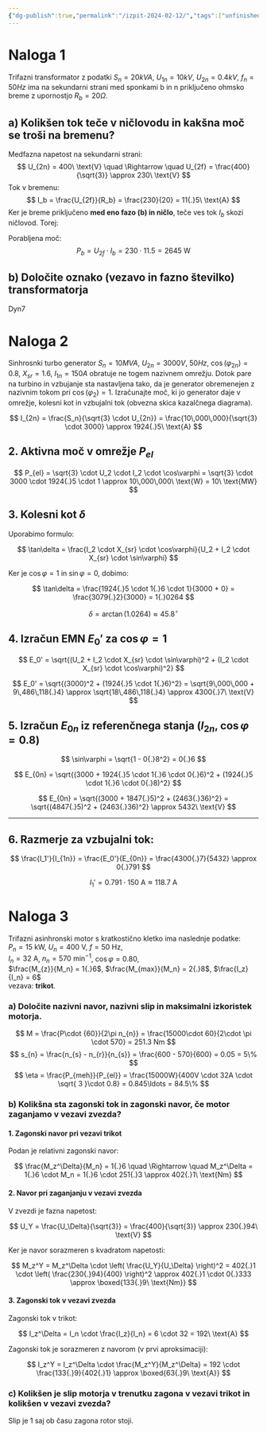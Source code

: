 ```yaml
---
{"dg-publish":true,"permalink":"/izpit-2024-02-12/","tags":["unfinished"]}
---
```


# Naloga 1
Trifazni transformator z podatki $S_{n} = 20kVA$, $U_{1n} = 10kV$, $U_{2n} = 0.4kV$, $f_{n} = 50Hz$ ima na sekundarni strani med sponkami b in n priključeno ohmsko breme z upornostjo $R_{b} = 20\Omega$.

## a) Kolikšen tok teče v ničlovodu in kakšna moč se troši na bremenu?
Medfazna napetost na sekundarni strani:
$$
U_{2n} = 400\ \text{V} \quad \Rightarrow \quad U_{2f} = \frac{400}{\sqrt{3}} \approx 230\ \text{V}
$$
Tok v bremenu:
$$
I_b = \frac{U_{2f}}{R_b} = \frac{230}{20} = 11{.}5\ \text{A}
$$
Ker je breme priključeno **med eno fazo (b) in ničlo**, teče ves tok $I_b$ skozi ničlovod. Torej:

Porabljena moč:
$$
P_b = U_{2f} \cdot I_b = 230 \cdot 11{.}5 = 2645\ \text{W}
$$
## b) Določite oznako (vezavo in fazno številko) transformatorja
Dyn7

# Naloga 2
Sinhrosnki turbo generator $S_{n} = 10MVA$, $U_{2n} = 3000V$, $50Hz$, $\cos(\varphi_{2n}) = 0.8$, $X_{sr} = 1.6$, $I_{1n} = 150A$ obratuje ne togem nazivnem omrežju. Dotok pare na turbino in vzbujanje sta nastavljena tako, da je generator obremenejen z nazivnim tokom pri $\cos(\varphi_{2}) = 1$. Izračunajte moč, ki jo generator daje v omrežje, kolesni kot in vzbujalni tok (obvezna skica kazalčnega diagrama).

$$
I_{2n} = \frac{S_n}{\sqrt{3} \cdot U_{2n}} = \frac{10\,000\,000}{\sqrt{3} \cdot 3000} \approx 1924{.}5\ \text{A}
$$


## 2. Aktivna moč v omrežje $P_{el}$

$$
P_{el} = \sqrt{3} \cdot U_2 \cdot I_2 \cdot \cos\varphi = \sqrt{3} \cdot 3000 \cdot 1924{.}5 \cdot 1 \approx 10\,000\,000\ \text{W} = 10\ \text{MW}
$$

## 3. Kolesni kot $\delta$

Uporabimo formulo:

$$
\tan\delta = \frac{I_2 \cdot X_{sr} \cdot \cos\varphi}{U_2 + I_2 \cdot X_{sr} \cdot \sin\varphi}
$$

Ker je $\cos\varphi = 1$ in $\sin\varphi = 0$, dobimo:

$$
\tan\delta = \frac{1924{.}5 \cdot 1{.}6 \cdot 1}{3000 + 0} = \frac{3079{.}2}{3000} = 1{.}0264
$$

$$
\delta = \arctan(1{.}0264) \approx 45{.}8^\circ
$$
## 4. Izračun EMN $E_0'$ za $\cos\varphi = 1$

$$
E_0' = \sqrt{(U_2 + I_2 \cdot X_{sr} \cdot \sin\varphi)^2 + (I_2 \cdot X_{sr} \cdot \cos\varphi)^2}
$$

$$
E_0' = \sqrt{(3000)^2 + (1924{.}5 \cdot 1{.}6)^2} = \sqrt{9\,000\,000 + 9\,486\,118{.}4} \approx \sqrt{18\,486\,118{.}4} \approx 4300{.}7\ \text{V}
$$

## 5. Izračun $E_{0n}$ iz referenčnega stanja ($I_{2n}$, $\cos\varphi = 0.8$)

$$
\sin\varphi = \sqrt{1 - 0{.}8^2} = 0{.}6
$$

$$
E_{0n} = \sqrt{(3000 + 1924{.}5 \cdot 1{.}6 \cdot 0{.}6)^2 + (1924{.}5 \cdot 1{.}6 \cdot 0{.}8)^2}
$$

$$
E_{0n} = \sqrt{(3000 + 1847{.}5)^2 + (2463{.}36)^2} = \sqrt{(4847{.}5)^2 + (2463{.}36)^2} \approx 5432\ \text{V}
$$

---

## 6. Razmerje za vzbujalni tok:

$$
\frac{I_1'}{I_{1n}} = \frac{E_0'}{E_{0n}} = \frac{4300{.}7}{5432} \approx 0{.}791
$$

$$
I_1' = 0{.}791 \cdot 150\ \text{A} \approx 118{.}7\ \text{A}
$$
# Naloga 3
Trifazni asinhronski motor s kratkostično kletko ima naslednje podatke:  
$P_n = 15\ \mathrm{kW}$, $U_n = 400\ \mathrm{V}$, $f = 50\ \mathrm{Hz}$,  
$I_n = 32\ \mathrm{A}$, $n_n = 570\ \mathrm{min}^{-1}$, $\cos\varphi = 0{.}80$,  
$\frac{M_{z}}{M_n} = 1{.}6$, $\frac{M_{max}}{M_n} = 2{.}8$, $\frac{I_z}{I_n} = 6$  
vezava: **trikot**.

### a) Določite nazivni navor, nazivni slip in maksimalni izkoristek motorja.
$$
M = \frac{P\cdot {60}}{2\pi n_{n}} = \frac{15000\cdot 60}{2\cdot \pi \cdot 570} = 251.3 Nm
$$
$$
s_{n} = \frac{n_{s} - n_{r}}{n_{s}} = \frac{600 - 570}{600} = 0.05 = 5\% 
$$
$$
\eta = \frac{P_{meh}}{P_{el}} = \frac{15000W}{400V \cdot 32A \cdot \sqrt{ 3 }\cdot 0.8} = 0.845\ldots  = 84.5\%
$$
### b) Kolikšna sta zagonski tok in zagonski navor, če motor zaganjamo v vezavi **zvezda**?
#### 1. Zagonski navor pri vezavi trikot

Podan je relativni zagonski navor:

$$
\frac{M_z^\Delta}{M_n} = 1{.}6 \quad \Rightarrow \quad M_z^\Delta = 1{.}6 \cdot M_n = 1{.}6 \cdot 251{.}3 \approx 402{.}1\ \text{Nm}
$$
#### 2. Navor pri zaganjanju v **vezavi zvezda**

V zvezdi je fazna napetost:

$$
U_Y = \frac{U_\Delta}{\sqrt{3}} = \frac{400}{\sqrt{3}} \approx 230{.}94\ \text{V}
$$

Ker je navor sorazmeren s kvadratom napetosti:

$$
M_z^Y = M_z^\Delta \cdot \left( \frac{U_Y}{U_\Delta} \right)^2 = 402{.}1 \cdot \left( \frac{230{.}94}{400} \right)^2 \approx 402{.}1 \cdot 0{.}333 \approx \boxed{133{.}9\ \text{Nm}}
$$
#### 3. Zagonski tok v **vezavi zvezda**

Zagonski tok v trikot:

$$
I_z^\Delta = I_n \cdot \frac{I_z}{I_n} = 6 \cdot 32 = 192\ \text{A}
$$

Zagonski tok je sorazmeren z navorom (v prvi aproksimaciji):

$$
I_z^Y = I_z^\Delta \cdot \frac{M_z^Y}{M_z^\Delta} = 192 \cdot \frac{133{.}9}{402{.}1} \approx \boxed{63{.}9\ \text{A}}
$$
### c) Kolikšen je slip motorja v trenutku zagona v vezavi **trikot** in kolikšen v vezavi **zvezda**?
Slip je 1 saj ob času zagona rotor stoji.